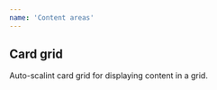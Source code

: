 ```yaml
---
name: 'Content areas'
---
```


## Card grid

Auto-scalint card grid for displaying content in a grid.
<section class="card-grid">
  <cn-card title="101"></cn-card>
  <cn-card title="102"></cn-card>
  <cn-card title="103"></cn-card>
</section>
